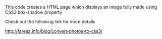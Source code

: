 This code creates a HTML page which displays an image fully made using CSS3 box-shadow property

Check out the following link for more details

http://fareez.info/blog/convert-photos-to-css3/
